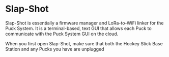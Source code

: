 # Slap-Shot
Slap-Shot is essentially a firmware manager and LoRa-to-WiFi linker for the Puck System. It is a terminal-based, text GUI that allows each Puck to communicate with the Puck System GUI on the cloud.

When you first open Slap-Shot, make sure that both the Hockey Stick Base Station and any Pucks you have are unplugged
